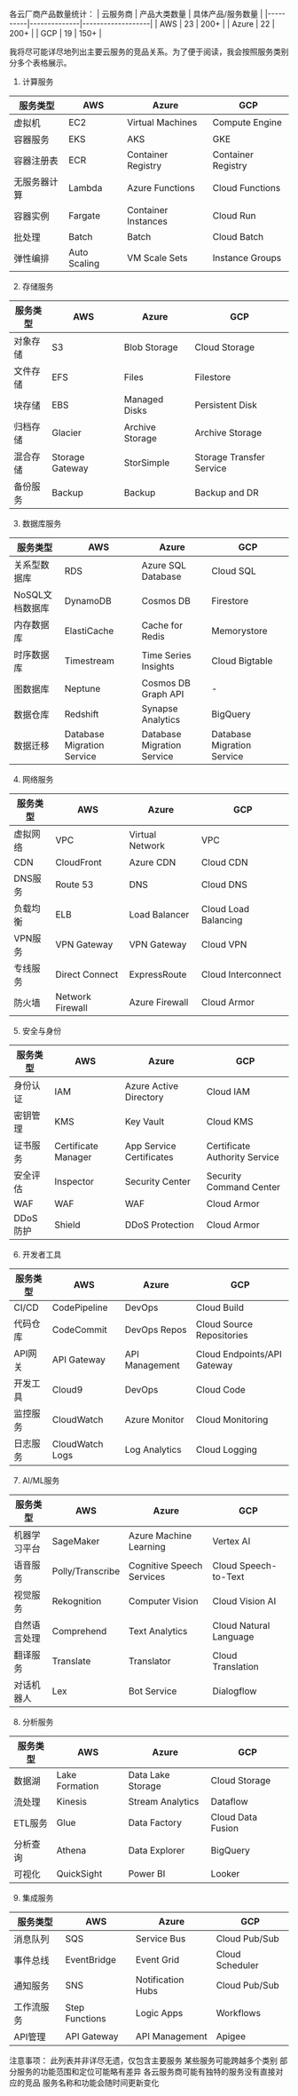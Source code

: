 各云厂商产品数量统计：
| 云服务商 | 产品大类数量 | 具体产品/服务数量 |
|----------|--------------|-------------------|
| AWS | 23 | 200+ |
| Azure | 22 | 200+ |
| GCP | 19 | 150+ |

我将尽可能详尽地列出主要云服务的竞品关系。为了便于阅读，我会按照服务类别分多个表格展示。

1. 计算服务

| 服务类型 | AWS | Azure | GCP |
|----------|-----|-------|-----|
| 虚拟机 | EC2 | Virtual Machines | Compute Engine |
| 容器服务 | EKS | AKS | GKE |
| 容器注册表 | ECR | Container Registry | Container Registry |
| 无服务器计算 | Lambda | Azure Functions | Cloud Functions |
| 容器实例 | Fargate | Container Instances | Cloud Run |
| 批处理 | Batch | Batch | Cloud Batch |
| 弹性编排 | Auto Scaling | VM Scale Sets | Instance Groups |

2. 存储服务

| 服务类型 | AWS | Azure | GCP |
|----------|-----|-------|-----|
| 对象存储 | S3 | Blob Storage | Cloud Storage |
| 文件存储 | EFS | Files | Filestore |
| 块存储 | EBS | Managed Disks | Persistent Disk |
| 归档存储 | Glacier | Archive Storage | Archive Storage |
| 混合存储 | Storage Gateway | StorSimple | Storage Transfer Service |
| 备份服务 | Backup | Backup | Backup and DR |

3. 数据库服务

| 服务类型 | AWS | Azure | GCP |
|----------|-----|-------|-----|
| 关系型数据库 | RDS | Azure SQL Database | Cloud SQL |
| NoSQL文档数据库 | DynamoDB | Cosmos DB | Firestore |
| 内存数据库 | ElastiCache | Cache for Redis | Memorystore |
| 时序数据库 | Timestream | Time Series Insights | Cloud Bigtable |
| 图数据库 | Neptune | Cosmos DB Graph API | - |
| 数据仓库 | Redshift | Synapse Analytics | BigQuery |
| 数据迁移 | Database Migration Service | Database Migration Service | Database Migration Service |

4. 网络服务

| 服务类型 | AWS | Azure | GCP |
|----------|-----|-------|-----|
| 虚拟网络 | VPC | Virtual Network | VPC |
| CDN | CloudFront | Azure CDN | Cloud CDN |
| DNS服务 | Route 53 | DNS | Cloud DNS |
| 负载均衡 | ELB | Load Balancer | Cloud Load Balancing |
| VPN服务 | VPN Gateway | VPN Gateway | Cloud VPN |
| 专线服务 | Direct Connect | ExpressRoute | Cloud Interconnect |
| 防火墙 | Network Firewall | Azure Firewall | Cloud Armor |

5. 安全与身份

| 服务类型 | AWS | Azure | GCP |
|----------|-----|-------|-----|
| 身份认证 | IAM | Azure Active Directory | Cloud IAM |
| 密钥管理 | KMS | Key Vault | Cloud KMS |
| 证书服务 | Certificate Manager | App Service Certificates | Certificate Authority Service |
| 安全评估 | Inspector | Security Center | Security Command Center |
| WAF | WAF | WAF | Cloud Armor |
| DDoS防护 | Shield | DDoS Protection | Cloud Armor |

6. 开发者工具

| 服务类型 | AWS | Azure | GCP |
|----------|-----|-------|-----|
| CI/CD | CodePipeline | DevOps | Cloud Build |
| 代码仓库 | CodeCommit | DevOps Repos | Cloud Source Repositories |
| API网关 | API Gateway | API Management | Cloud Endpoints/API Gateway |
| 开发工具 | Cloud9 | DevOps | Cloud Code |
| 监控服务 | CloudWatch | Azure Monitor | Cloud Monitoring |
| 日志服务 | CloudWatch Logs | Log Analytics | Cloud Logging |

7. AI/ML服务

| 服务类型 | AWS | Azure | GCP |
|----------|-----|-------|-----|
| 机器学习平台 | SageMaker | Azure Machine Learning | Vertex AI |
| 语音服务 | Polly/Transcribe | Cognitive Speech Services | Cloud Speech-to-Text |
| 视觉服务 | Rekognition | Computer Vision | Cloud Vision AI |
| 自然语言处理 | Comprehend | Text Analytics | Cloud Natural Language |
| 翻译服务 | Translate | Translator | Cloud Translation |
| 对话机器人 | Lex | Bot Service | Dialogflow |

8. 分析服务

| 服务类型 | AWS | Azure | GCP |
|----------|-----|-------|-----|
| 数据湖 | Lake Formation | Data Lake Storage | Cloud Storage |
| 流处理 | Kinesis | Stream Analytics | Dataflow |
| ETL服务 | Glue | Data Factory | Cloud Data Fusion |
| 分析查询 | Athena | Data Explorer | BigQuery |
| 可视化 | QuickSight | Power BI | Looker |

9. 集成服务

| 服务类型 | AWS | Azure | GCP |
|----------|-----|-------|-----|
| 消息队列 | SQS | Service Bus | Cloud Pub/Sub |
| 事件总线 | EventBridge | Event Grid | Cloud Scheduler |
| 通知服务 | SNS | Notification Hubs | Cloud Pub/Sub |
| 工作流服务 | Step Functions | Logic Apps | Workflows |
| API管理 | API Gateway | API Management | Apigee |

注意事项：
此列表并非详尽无遗，仅包含主要服务
某些服务可能跨越多个类别
部分服务的功能范围和定位可能略有差异
各云服务商可能有独特的服务没有直接对应的竞品
服务名称和功能会随时间更新变化